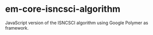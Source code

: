 # em-core-isncsci-algorithm
JavaScript version of the ISNCSCI algorithm using Google Polymer as framework.
